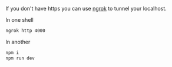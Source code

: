 
If you don't have https you can use [ngrok](https://ngrok.com/) to tunnel your localhost.

In one shell
```sh
ngrok http 4000
```

In another
```sh
npm i
npm run dev
```
